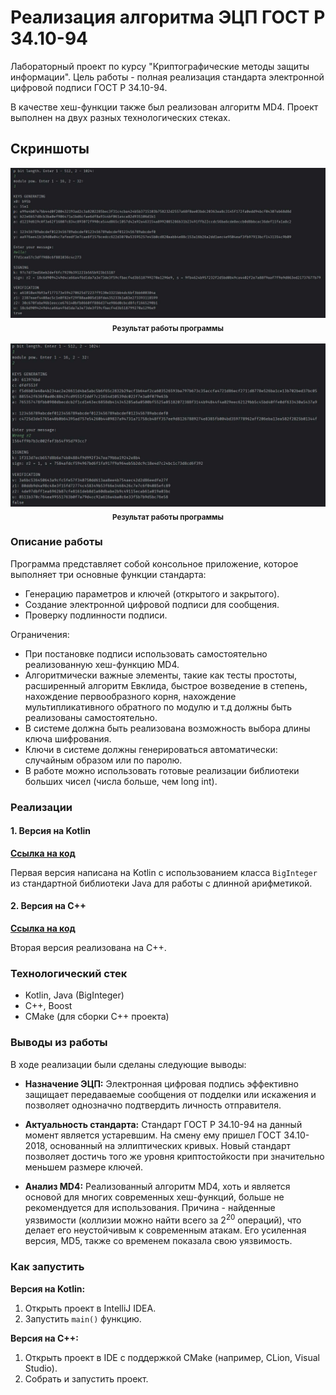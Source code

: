 # Реализация алгоритма ЭЦП ГОСТ Р 34.10-94

Лабораторный проект по курсу "Криптографические методы защиты информации". Цель работы - полная реализация стандарта электронной цифровой подписи ГОСТ Р 34.10-94.

В качестве хеш-функции также был реализован алгоритм MD4. Проект выполнен на двух разных технологических стеках.

## Скриншоты

<div align="center">
    <img src="assets/1.jpeg" alt=""/>
    <br>
    <sub><b>Результат работы программы</b></sub>
    <br>
    <br>
    <img src="assets/2.jpeg" alt=""/>
    <br>
    <sub><b>Результат работы программы</b></sub>
</div>

### Описание работы

Программа представляет собой консольное приложение, которое выполняет три основные функции стандарта:

* Генерацию параметров и ключей (открытого и закрытого).
* Создание электронной цифровой подписи для сообщения.
* Проверку подлинности подписи.

Ограничения:

* При постановке подписи использовать самостоятельно реализованную хеш-функцию MD4.
* Алгоритмически важные элементы, такие как тесты простоты, расширенный алгоритм Евклида, быстрое возведение в степень, нахождение первообразного корня, нахождение мультипликативного обратного по модулю и т.д должны быть реализованы самостоятельно.
* В системе должна быть реализована возможность выбора длины ключа шифрования.
* Ключи в системе должны генерироваться автоматически: случайным образом или по паролю.
* В работе можно использовать готовые реализации библиотеки больших чисел (числа больше, чем long int).

### Реализации

#### 1. Версия на Kotlin

**[Ссылка на код](./CryptoLR5_kotlin/)**

Первая версия написана на Kotlin с использованием класса `BigInteger` из стандартной библиотеки Java для работы с длинной арифметикой.

#### 2. Версия на C++

**[Ссылка на код](./CryptoLR5_cxx/)**

Вторая версия реализована на C++.

### Технологический стек

* Kotlin, Java (BigInteger)
* C++, Boost
* CMake (для сборки C++ проекта)

### Выводы из работы

В ходе реализации были сделаны следующие выводы:

* **Назначение ЭЦП:** Электронная цифровая подпись эффективно защищает передаваемые сообщения от подделки или искажения и позволяет однозначно подтвердить личность отправителя.

* **Актуальность стандарта:** Стандарт ГОСТ Р 34.10-94 на данный момент является устаревшим. На смену ему пришел ГОСТ 34.10-2018, основанный на эллиптических кривых. Новый стандарт позволяет достичь того же уровня криптостойкости при значительно меньшем размере ключей.

* **Анализ MD4:** Реализованный алгоритм MD4, хоть и является основой для многих современных хеш-функций, больше не рекомендуется для использования. Причина - найденные уязвимости (коллизии можно найти всего за 2<sup>20</sup> операций), что делает его неустойчивым к современным атакам. Его усиленная версия, MD5, также со временем показала свою уязвимость.

### Как запустить

**Версия на Kotlin:**

1. Открыть проект в IntelliJ IDEA.
2. Запустить `main()` функцию.

**Версия на C++:**

1. Открыть проект в IDE с поддержкой CMake (например, CLion, Visual Studio).
2. Собрать и запустить проект.
